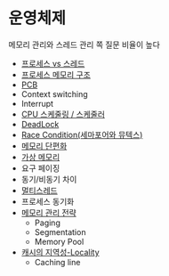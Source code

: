 # 운영체제
메모리 관리와 스레드 관리 쪽 질문 비율이 높다
- [프로세스 vs 스레드](https://github.com/AucSuSu/CS-study/blob/main/OS/os_process_thread.md)
- [프로세스 메모리 구조](https://github.com/AucSuSu/CS-study/blob/main/OS/os_process_thread.md)
- [PCB](https://github.com/AucSuSu/CS-study/blob/main/OS/os_PCB.md)
- Context switching
- Interrupt
- [CPU 스케줄링 / 스케줄러](https://github.com/AucSuSu/CS-study/blob/main/OS/os_cpuScheduling.md)
- [DeadLock](https://github.com/AucSuSu/CS-study/blob/main/OS/os_deadLock.md)
- [Race Condition(세마포어와 뮤텍스)](https://github.com/AucSuSu/CS-study/blob/main/OS/os_raceCondition.md)
- [메모리 단편화](https://github.com/AucSuSu/CS-study/blob/main/OS/os_memoryFragmentation.md)
- [가상 메모리](https://github.com/AucSuSu/CS-study/blob/main/OS/os_virtualMemory.md)
- 요구 페이징
- 동기/비동기 차이
- [멀티스레드](https://github.com/AucSuSu/CS-study/blob/main/OS/os_multiThreading.md)
- 프로세스 동기화
- [메모리 관리 전략](https://github.com/AucSuSu/CS-study/blob/main/OS/os_memoryFragmentation.md)
  - Paging
  - Segmentation
  - Memory Pool
- [캐시의 지역성-Locality](https://github.com/AucSuSu/CS-study/blob/main/OS/os_cache.md)
  - Caching line
